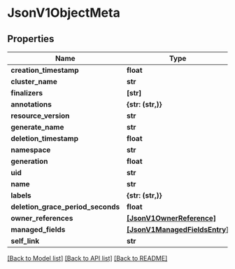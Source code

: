 # JsonV1ObjectMeta


## Properties
Name | Type | Description | Notes
------------ | ------------- | ------------- | -------------
**creation_timestamp** | **float** |  | [optional] 
**cluster_name** | **str** |  | [optional] 
**finalizers** | **[str]** |  | [optional] 
**annotations** | **{str: (str,)}** |  | [optional] 
**resource_version** | **str** |  | [optional] 
**generate_name** | **str** |  | [optional] 
**deletion_timestamp** | **float** |  | [optional] 
**namespace** | **str** |  | [optional] 
**generation** | **float** |  | [optional] 
**uid** | **str** |  | [optional] 
**name** | **str** |  | [optional] 
**labels** | **{str: (str,)}** |  | [optional] 
**deletion_grace_period_seconds** | **float** |  | [optional] 
**owner_references** | [**[JsonV1OwnerReference]**](JsonV1OwnerReference.md) |  | [optional] 
**managed_fields** | [**[JsonV1ManagedFieldsEntry]**](JsonV1ManagedFieldsEntry.md) |  | [optional] 
**self_link** | **str** |  | [optional] 

[[Back to Model list]](../README.md#documentation-for-models) [[Back to API list]](../README.md#documentation-for-api-endpoints) [[Back to README]](../README.md)



